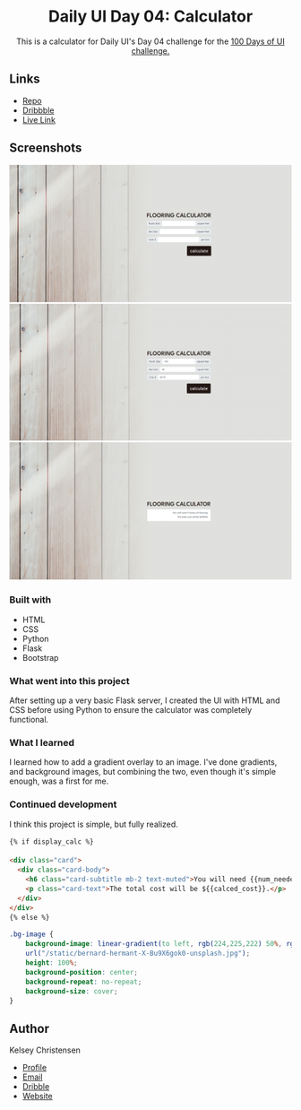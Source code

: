 <h1 align="center">Daily UI Day 04: Calculator</h1>

<p align="center">
This is a calculator for Daily UI's Day 04 challenge for the <a href="https://www.dailyui.co/"> 100 Days of UI 
challenge.</a></p>



## Links

- [Repo](https://github.com/kelseychristensen/Daily-UI-Day-04 "Daily UI Day 03 Repo")
- [Dribbble](https://dribbble.com/shots/19952876-Daily-UI-Day-04-Calculator "Dribbble Link")
- [Live Link](https://flooring-calculator.onrender.com "Live Link")

## Screenshots

![Calculator](/calc-1.PNG "Calculator")
![With Inputs](/calc-2.PNG "With Inputs")
![Result](/calc-3.PNG "Result")

### Built with

- HTML
- CSS
- Python
- Flask
- Bootstrap

### What went into this project

After setting up a very basic Flask server, I created the UI with HTML and CSS before using Python to ensure the calculator was completely functional.


### What I learned

I learned how to add a gradient overlay to an image. I've done gradients, and background images, but combining the two, even though it's simple enough, was a first for me. 


### Continued development

I think this project is simple, but fully realized. 

```html
{% if display_calc %}

<div class="card">
  <div class="card-body">
    <h6 class="card-subtitle mb-2 text-muted">You will need {{num_needed}} boxes of flooring.</h6>
    <p class="card-text">The total cost will be ${{calced_cost}}.</p>
  </div>
</div>
{% else %}

```
```css
.bg-image {
    background-image: linear-gradient(to left, rgb(224,225,222) 50%, rgb(224,225,222, 0)),
    url("/static/bernard-hermant-X-Bu9X6gok0-unsplash.jpg");
    height: 100%;
    background-position: center;
    background-repeat: no-repeat;
    background-size: cover;
}
```
## Author

Kelsey Christensen

- [Profile](https://github.com/kelseychristensen "Kelsey Christensen")
- [Email](mailto:kelsey.c.christensen@gmail.com?subject=Hi "Hi!")
- [Dribble](https://dribbble.com/kelseychristensen "Hi!")
- [Website](http://kelseychristensen.com/ "Welcome")
